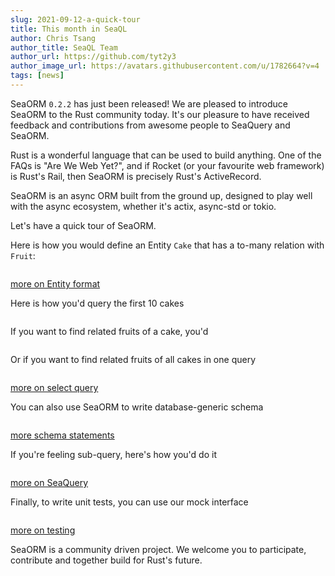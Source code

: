 ```yaml
---
slug: 2021-09-12-a-quick-tour
title: This month in SeaQL
author: Chris Tsang
author_title: SeaQL Team
author_url: https://github.com/tyt2y3
author_image_url: https://avatars.githubusercontent.com/u/1782664?v=4
tags: [news]
---
```


SeaORM `0.2.2` has just been released! We are pleased to introduce SeaORM to the Rust community today. It's our pleasure to have received feedback and contributions from awesome people to SeaQuery and SeaORM.

Rust is a wonderful language that can be used to build anything. One of the FAQs is "Are We Web Yet?", and if Rocket (or your favourite web framework) is Rust's Rail, then SeaORM is precisely Rust's ActiveRecord.

SeaORM is an async ORM built from the ground up, designed to play well with the async ecosystem, whether it's actix, async-std or tokio.

Let's have a quick tour of SeaORM.

Here is how you would define an Entity `Cake` that has a to-many relation with `Fruit`:

```rust

```

[more on Entity format]()

Here is how you'd query the first 10 cakes

```rust

```

If you want to find related fruits of a cake, you'd

```rust

```

Or if you want to find related fruits of all cakes in one query

```rust

```

[more on select query]()

You can also use SeaORM to write database-generic schema

```rust

```

[more schema statements]()

If you're feeling sub-query, here's how you'd do it

```rust

```

[more on SeaQuery]()

Finally, to write unit tests, you can use our mock interface

```rust

```

[more on testing]()

SeaORM is a community driven project. We welcome you to participate, contribute and together build for Rust's future.